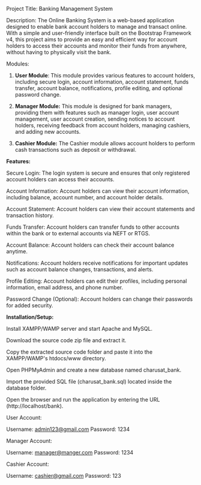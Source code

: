 Project Title: Banking Management System

Description: The Online Banking System is a web-based application designed to enable bank account holders to manage and transact online. With a simple and user-friendly interface built on the Bootstrap Framework v4, this project aims to provide an easy and efficient way for account holders to access their accounts and monitor their funds from anywhere, without having to physically visit the bank.

Modules:

1. **User Module**: This module provides various features to account holders, including secure login, account information, account statement, funds transfer, account balance, notifications, profile editing, and optional password change.

2. **Manager Module:** This module is designed for bank managers, providing them with features such as manager login, user account management, user account creation, sending notices to account holders, receiving feedback from account holders, managing cashiers, and adding new accounts.

3. **Cashier Module:** The Cashier module allows account holders to perform cash transactions such as deposit or withdrawal.

**Features:**

Secure Login: The login system is secure and ensures that only registered account holders can access their accounts.

Account Information: Account holders can view their account information, including balance, account number, and account holder details.

Account Statement: Account holders can view their account statements and transaction history.

Funds Transfer: Account holders can transfer funds to other accounts within the bank or to external accounts via NEFT or RTGS.

Account Balance: Account holders can check their account balance anytime.

Notifications: Account holders receive notifications for important updates such as account balance changes, transactions, and alerts.

Profile Editing: Account holders can edit their profiles, including personal information, email address, and phone number.

Password Change (Optional): Account holders can change their passwords for added security.

**Installation/Setup:**

Install XAMPP/WAMP server and start Apache and MySQL.

Download the source code zip file and extract it.

Copy the extracted source code folder and paste it into the XAMPP/WAMP's htdocs/www directory.

Open PHPMyAdmin and create a new database named charusat_bank.

Import the provided SQL file (charusat_bank.sql) located inside the database folder.

Open the browser and run the application by entering the URL (http://localhost/bank).

User Account:

Username: admin123@gmail.com
Password: 1234

Manager Account:

Username: manager@manger.com
Password: 1234

Cashier Account:

Username: cashier@gmail.com
Password: 123

